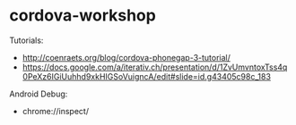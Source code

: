 cordova-workshop
================

Tutorials:

* http://coenraets.org/blog/cordova-phonegap-3-tutorial/
* https://docs.google.com/a/iterativ.ch/presentation/d/1ZvUmvntoxTss4q0PeXz6IGiUuhhd9xkHIGSoVuigncA/edit#slide=id.g43405c98c_183

Android Debug:

* chrome://inspect/
